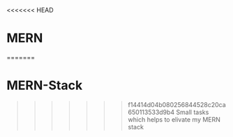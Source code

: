 <<<<<<< HEAD
# MERN
=======
# MERN-Stack
>>>>>>> f14414d04b080256844528c20ca650113533d9b4
Small tasks which helps to elivate my MERN stack 
